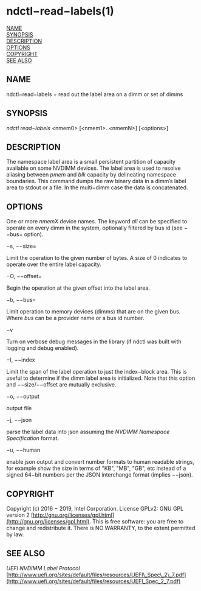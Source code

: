 # ndctl−read−labels\(1\)

[NAME](ndctl-read-labels.md#name)  
[SYNOPSIS](ndctl-read-labels.md#synopsis)  
[DESCRIPTION](ndctl-read-labels.md#description)  
[OPTIONS](ndctl-read-labels.md#options)  
[COPYRIGHT](ndctl-read-labels.md#copyright)  
[SEE ALSO](ndctl-read-labels.md#see-also)

## NAME

ndctl−read−labels − read out the label area on a dimm or set of dimms

## SYNOPSIS

_ndctl read−labels_  &lt;nmem0&gt; \[&lt;nmem1&gt;..&lt;nmemN&gt;\] \[&lt;options&gt;\]

## DESCRIPTION

The namespace label area is a small persistent partition of capacity available on some NVDIMM devices. The label area is used to resolve aliasing between _pmem_ and _blk_ capacity by delineating namespace boundaries. This command dumps the raw binary data in a dimm’s label area to stdout or a file. In the multi−dimm case the data is concatenated.

## OPTIONS

One or more _nmemX_ device names. The keyword _all_ can be specified to operate on every dimm in the system, optionally filtered by bus id \(see −−bus= option\).

−s, −−size=

Limit the operation to the given number of bytes. A size of 0 indicates to operate over the entire label capacity.

−O, −−offset=

Begin the operation at the given offset into the label area.

−b, −−bus=

Limit operation to memory devices \(dimms\) that are on the given bus. Where _bus_ can be a provider name or a bus id number.

−v

Turn on verbose debug messages in the library \(if ndctl was built with logging and debug enabled\).

−I, −−index

Limit the span of the label operation to just the index−block area. This is useful to determine if the dimm label area is initialized. Note that this option and −−size/−−offset are mutually exclusive.

−o, −−output

output file

−j, −−json

parse the label data into json assuming the _NVDIMM Namespace Specification_ format.

−u, −−human

enable json output and convert number formats to human readable strings, for example show the size in terms of "KB", "MB", "GB", etc instead of a signed 64−bit numbers per the JSON interchange format \(implies −−json\).

## COPYRIGHT

Copyright \(c\) 2016 − 2019, Intel Corporation. License GPLv2: GNU GPL version 2 [http://gnu.org/licenses/gpl.html](http://gnu.org/licenses/gpl.html). This is free software: you are free to change and redistribute it. There is NO WARRANTY, to the extent permitted by law.

## SEE ALSO

_UEFI NVDIMM Label Protocol_ [http://www.uefi.org/sites/default/files/resources/UEFI\_Spec\_2\_7.pdf](http://www.uefi.org/sites/default/files/resources/UEFI_Spec_2_7.pdf)

